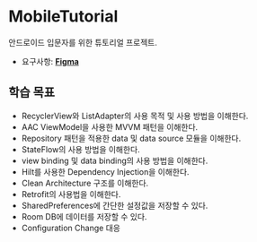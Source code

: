 # MobileTutorial

안드로이드 입문자를 위한 튜토리얼 프로젝트.

- 요구사항: [**Figma**](https://www.figma.com/file/QMUjtAS4PnYqOPFqNl5qDV/Tutorial?node-id=0%3A1)

## 학습 목표

- RecyclerView와 ListAdapter의 사용 목적 및 사용 방법을 이해한다.
- AAC ViewModel을 사용한 MVVM 패턴을 이해한다.
- Repository 패턴을 적용한 data 및 data source 모듈을 이해한다.
- StateFlow의 사용 방법을 이해한다.
- view binding 및 data binding의 사용 방법을 이해한다.
- Hilt를 사용한 Dependency Injection을 이해한다.
- Clean Architecture 구조를 이해한다.
- Retrofit의 사용법을 이해한다.
- SharedPreferences에 간단한 설정값을 저장할 수 있다.
- Room DB에 데이터를 저장할 수 있다.
- Configuration Change 대응
